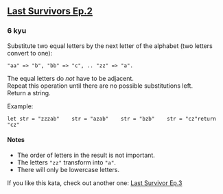 <h2><a href=https://www.codewars.com/kata/60a1aac7d5a5fc0046c89651/train/javascript target="_blank">Last Survivors Ep.2</a></h2><h3>6 kyu</h3><p>Substitute two equal letters by the next letter of the alphabet (two letters convert to one):</p><pre><code>"aa" =&gt; "b", "bb" =&gt; "c", .. "zz" =&gt; "a".</code></pre><p>The equal letters do <em>not</em> have to be adjacent.<br>Repeat this operation until there are no possible substitutions left.<br>Return a string.</p><p>Example:</p><pre><code>let str = "zzzab"    str = "azab"    str = "bzb"    str = "cz"return "cz"</code></pre><h4 id="notes">Notes</h4><ul><li>The order of letters in the result is not important.</li><li>The letters <code>"zz"</code> transform into <code>"a"</code>.</li><li>There will only be lowercase letters.</li></ul><p>If you like this kata, check out another one: <a href="https://www.codewars.com/kata/60a2d7f50eee95000d34f414" data-turbolinks="false" target="_blank">Last Survivor Ep.3</a></p>